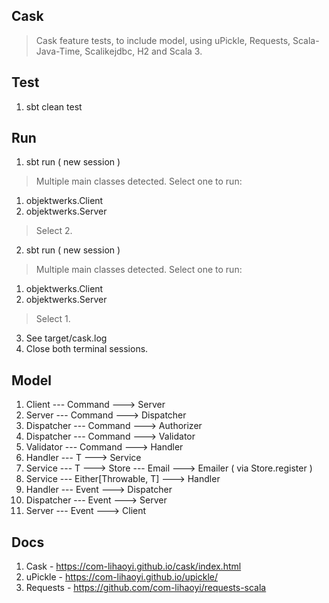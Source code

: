 Cask
----
>Cask feature tests, to include model, using uPickle, Requests, Scala-Java-Time, Scalikejdbc, H2 and Scala 3.

Test
----
1. sbt clean test

Run
---
1. sbt run ( new session )
>Multiple main classes detected. Select one to run:
1. objektwerks.Client
2. objektwerks.Server
>Select 2.
2. sbt run ( new session )
>Multiple main classes detected. Select one to run:
1. objektwerks.Client
2. objektwerks.Server
>Select 1.
3. See target/cask.log
4. Close both terminal sessions.

Model
-----
1. Client --- Command ---> Server
2. Server --- Command ---> Dispatcher
3. Dispatcher --- Command ---> Authorizer
4. Dispatcher --- Command ---> Validator
5. Validator --- Command ---> Handler
6. Handler --- T ---> Service
7. Service --- T ---> Store --- Email ---> Emailer ( via Store.register )
8. Service --- Either[Throwable, T] ---> Handler
9. Handler --- Event ---> Dispatcher
10. Dispatcher --- Event ---> Server
11. Server --- Event ---> Client

Docs
----
1. Cask - https://com-lihaoyi.github.io/cask/index.html
2. uPickle - https://com-lihaoyi.github.io/upickle/
3. Requests - https://github.com/com-lihaoyi/requests-scala